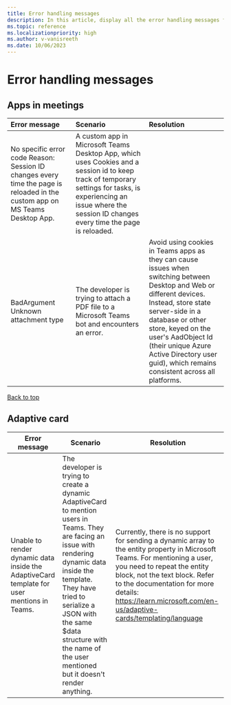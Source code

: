 ```yaml
---
title: Error handling messages
description: In this article, display all the error handling messages for reference. 
ms.topic: reference
ms.localizationpriority: high
ms.author: v-vanisreeth
ms.date: 10/06/2023
---
```

# Error handling messages  

## Apps in meetings

|Error message                           |Scenario                                |Resolution |
|:----------------------------------------|:---------------------------------------|:---------|
|No specific error code Reason: Session ID changes every time the page is reloaded in the custom app on MS Teams Desktop App.|A custom app in Microsoft Teams Desktop App, which uses Cookies and a session id to keep track of temporary settings for tasks, is experiencing an issue where the session ID changes every time the page is reloaded.                                        |         |
|BadArgument Unknown attachment type     |The developer is trying to attach a PDF file to a Microsoft Teams bot and encounters an error.        |Avoid using cookies in Teams apps as they can cause issues when switching between Desktop and Web or different devices. Instead, store state server-side in a database or other store, keyed on the user's AadObject Id (their unique Azure Active Directory user guid), which remains consistent across all platforms.|

[Back to top](#Errorhandlingmessages)

## Adaptive card

|Error message                           |Scenario                               |Resolution  |
|----------------------------------------|---------------------------------------|------------|
|Unable to render dynamic data inside the AdaptiveCard template for user mentions in Teams.    | The developer is trying to create a dynamic AdaptiveCard to mention users in Teams. They are facing an issue with rendering dynamic data inside the template. They have tried to serialize a JSON with the same $data structure with the name of the user mentioned but it doesn't render anything.        |Currently, there is no support for sending a dynamic array to the entity property in Microsoft Teams. For mentioning a user, you need to repeat the entity block, not the text block. Refer to the documentation for more details: <https://learn.microsoft.com/en-us/adaptive-cards/templating/language>|
